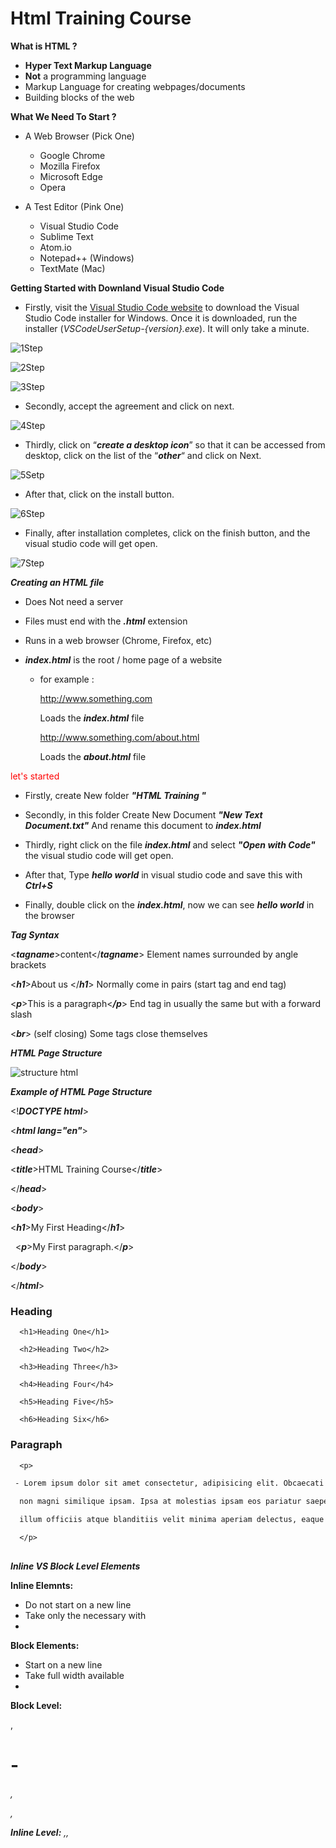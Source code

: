 # Html Training Course

**What is HTML ?**

+ **Hyper Text Markup Language**
+ **Not** a programming language 
+ Markup Language for creating webpages/documents
+ Building blocks of the web 

**What We Need To Start  ?**

+ A Web Browser (Pick One)
  - Google Chrome
  - Mozilla Firefox
  - Microsoft Edge
  - Opera 

+ A Test Editor (Pink One)
  + Visual Studio Code
  + Sublime Text 
  + Atom.io
  + Notepad++ (Windows)
  + TextMate (Mac)

**Getting Started with Downland Visual Studio Code**

+ Firstly, visit the [Visual Studio Code website](https://code.visualstudio.com/) to download the Visual Studio Code installer for Windows. Once it is downloaded, run the installer (*VSCodeUserSetup-{version}.exe*). It will only take a minute.

![1Step ](https://user-images.githubusercontent.com/69158314/111070843-dc110180-84d3-11eb-9e5e-50e61ae6a203.png)

![2Step](https://user-images.githubusercontent.com/69158314/111070817-b7b52500-84d3-11eb-8320-dc0a2de1f6e4.png)

  ![3Step](https://user-images.githubusercontent.com/69158314/111070854-ec28e100-84d3-11eb-90a8-2123dec785b0.png)


+ Secondly, accept the agreement and click on next.

![4Step](https://user-images.githubusercontent.com/69158314/111070867-f519b280-84d3-11eb-92fc-aae7ee565004.png)

+ Thirdly, click on “***create a desktop icon***” so that it can be accessed from desktop, click on the list of the “***other***“ and click on Next.

![5Setp](https://user-images.githubusercontent.com/69158314/111070878-ff3bb100-84d3-11eb-9e45-3db962c4a160.png)

+ After that, click on the install button.

![6Step](https://user-images.githubusercontent.com/69158314/111070887-06fb5580-84d4-11eb-99c7-c2d4ca248379.png)

+ Finally, after installation completes, click on the finish button, and the visual studio code will get open.

![7Step](https://user-images.githubusercontent.com/69158314/111070894-0cf13680-84d4-11eb-9a8b-b0ac5ee8d945.png)

***Creating an HTML file*** 

 + Does Not need a server

 + Files must end with the ***.html*** extension

 + Runs in a web browser (Chrome, Firefox, etc)

 + ***index.html***  is the root / home page of a website

   + for example : 

     http://www.something.com

     Loads the ***index.html*** file

     http://www.something.com/about.html

     Loads the ***about.html*** file 

<p style="color:red;"> let's started </p>

+ Firstly, create New folder  ***"HTML Training "***

+ Secondly, in this folder Create New Document  ***"New Text Document.txt"***  And rename this document to ***index.html***

+ Thirdly, right click on the file ***index.html***  and select ***"Open with Code"***  the visual studio code will get open.

+ After that, Type ***hello world*** in visual studio code and save this with ***Ctrl+S***

+ Finally, double click on the ***index.html***, now we can see ***hello world*** in the browser 

***Tag Syntax***

<***tagname***>content</***tagname***>       Element names surrounded by angle brackets

<***h1***>About us </***h1***>                           Normally come in pairs (start tag and end tag)

<***p***>This is a paragraph<***/p***>              End tag in usually the same but with a forward slash 

<***br***> (self closing)                                Some tags close themselves 



***HTML Page  Structure***

![structure html](https://user-images.githubusercontent.com/69158314/111072762-4d54b280-84dc-11eb-9ce5-f56b3f17d205.png)




***Example of HTML Page  Structure***

<!***DOCTYPE html***>

<***html lang="en"***>

<***head***>

  <***title***>HTML Training Course</***title***>

</***head***>

<***body***>

  <***h1***>My First Heading</***h1***>

  <***p***>My First paragraph.</***p***>

</***body***>

</***html***>



### Heading
```
  <h1>Heading One</h1>

  <h2>Heading Two</h2>

  <h3>Heading Three</h3>

  <h4>Heading Four</h4>

  <h5>Heading Five</h5>

  <h6>Heading Six</h6> 
```



### Paragraph 
```diff 
  <p>

 - Lorem ipsum dolor sit amet consectetur, adipisicing elit. Obcaecati 

  non magni similique ipsam. Ipsa at molestias ipsam eos pariatur saepe

  illum officiis atque blanditiis velit minima aperiam delectus, eaque beatae?

  </p>
  
```
***Inline VS Block Level Elements***

**Inline Elemnts:**
- Do not start on a new line 
- Take only the necessary with
-
**Block Elements:**
- Start on a new line
- Take full width available
-
**Block Level:** <div>,<h1>-<h6>,<p>,<form>
**Inline Level:** <span>,<img>,<a>




























  

  





















